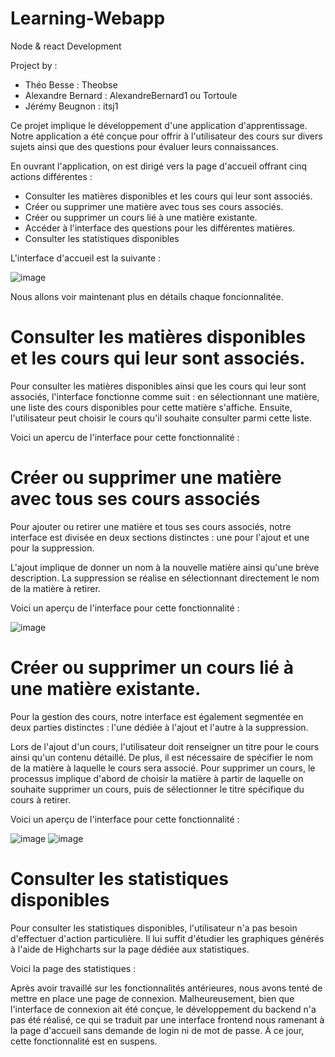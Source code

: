 # Learning-Webapp

Node & react Development 

Project by :
  - Théo Besse : Theobse
  - Alexandre Bernard : AlexandreBernard1 ou Tortoule
  - Jérémy Beugnon : itsj1


Ce projet implique le développement d'une application d'apprentissage. Notre application a été conçue pour offrir à l'utilisateur des cours sur divers sujets ainsi que des questions pour évaluer leurs connaissances.

En ouvrant l'application, on est dirigé vers la page d'accueil offrant cinq actions différentes :
  - Consulter les matières disponibles et les cours qui leur sont associés.
  - Créer ou supprimer une matière avec tous ses cours associés.
  - Créer ou supprimer un cours lié à une matière existante.
  - Accéder à l'interface des questions pour les différentes matières.
  - Consulter les statistiques disponibles

L'interface d'accueil est la suivante : 

![image](https://github.com/Theobse/Learning-Webapp/assets/149503355/016be02a-9964-4091-910f-7371de2df3d5)


Nous allons voir maintenant plus en détails chaque foncionnalitée.

# Consulter les matières disponibles et les cours qui leur sont associés.
Pour consulter les matières disponibles ainsi que les cours qui leur sont associés, l'interface fonctionne comme suit : en sélectionnant une matière, une liste des cours disponibles pour cette matière s'affiche. Ensuite, l'utilisateur peut choisir le cours qu'il souhaite consulter parmi cette liste.

Voici un apercu de l'interface pour cette fonctionnalité :

# Créer ou supprimer une matière avec tous ses cours associés
Pour ajouter ou retirer une matière et tous ses cours associés, notre interface est divisée en deux sections distinctes : une pour l'ajout et une pour la suppression.

L'ajout implique de donner un nom à la nouvelle matière ainsi qu'une brève description.
La suppression se réalise en sélectionnant directement le nom de la matière à retirer.

Voici un aperçu de l'interface pour cette fonctionnalité :

![image](https://github.com/Theobse/Learning-Webapp/assets/149503355/2e0c3be0-106e-410b-870e-d000d324b798)

# Créer ou supprimer un cours lié à une matière existante.

Pour la gestion des cours, notre interface est également segmentée en deux parties distinctes : l'une dédiée à l'ajout et l'autre à la suppression.

Lors de l'ajout d'un cours, l'utilisateur doit renseigner un titre pour le cours ainsi qu'un contenu détaillé. De plus, il est nécessaire de spécifier le nom de la matière à laquelle le cours sera associé.
Pour supprimer un cours, le processus implique d'abord de choisir la matière à partir de laquelle on souhaite supprimer un cours, puis de sélectionner le titre spécifique du cours à retirer.

Voici un aperçu de l'interface pour cette fonctionnalité :

![image](https://github.com/Theobse/Learning-Webapp/assets/149503355/762eb05a-2048-497e-a7fc-43c5ec4b0d22)
![image](https://github.com/Theobse/Learning-Webapp/assets/149503355/914c0d07-a201-42cf-97e7-2bff29b2b46e)

# Consulter les statistiques disponibles
Pour consulter les statistiques disponibles, l'utilisateur n'a pas besoin d'effectuer d'action particulière. Il lui suffit d'étudier les graphiques générés à l'aide de Highcharts sur la page dédiée aux statistiques.

Voici la page des statistiques  :



Après avoir travaillé sur les fonctionnalités antérieures, nous avons tenté de mettre en place une page de connexion. Malheureusement, bien que l'interface de connexion ait été conçue, le développement du backend n'a pas été réalisé, ce qui se traduit par une interface frontend nous ramenant à la page d'accueil sans demande de login ni de mot de passe. À ce jour, cette fonctionnalité est en suspens.


